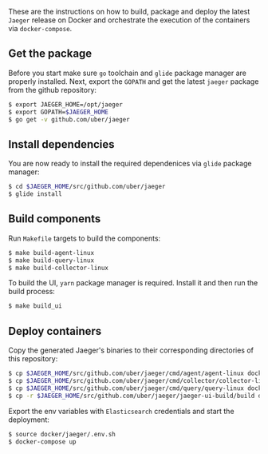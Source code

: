 These are the instructions on how to build, package and deploy the latest `Jaeger` release on Docker and orchestrate the execution
of the containers via `docker-compose`.

## Get the package

Before you start make sure `go` toolchain and `glide` package manager are properly installed. Next, export the `GOPATH`
and get the latest `jaeger` package from the github repository:

```bash
$ export JAEGER_HOME=/opt/jaeger
$ export GOPATH=$JAEGER_HOME
$ go get -v github.com/uber/jaeger
```

## Install dependencies

You are now ready to install the required dependenices via `glide` package manager:

```bash
$ cd $JAEGER_HOME/src/github.com/uber/jaeger
$ glide install
```

## Build components

Run `Makefile` targets to build the components:

```bash
$ make build-agent-linux
$ make build-query-linux
$ make build-collector-linux
```

To build the UI, `yarn` package manager is required. Install it and then run the build process:

```bash
$ make build_ui
```

## Deploy containers

Copy the generated Jaeger's binaries to their corresponding directories of this repository:

```bash
$ cp $JAEGER_HOME/src/github.com/uber/jaeger/cmd/agent/agent-linux docker/jaeger/agent/
$ cp $JAEGER_HOME/src/github.com/uber/jaeger/cmd/collector/collector-linux docker/jaeger/collector/
$ cp $JAEGER_HOME/src/github.com/uber/jaeger/cmd/query/query-linux docker/jaeger/query/
$ cp -r $JAEGER_HOME/src/github.com/uber/jaeger/jaeger-ui-build/build docker/jaeger/query/jaeger-ui

```

Export the env variables with `Elasticsearch` credentials and start the deployment:

```bash
$ source docker/jaeger/.env.sh
$ docker-compose up
```


